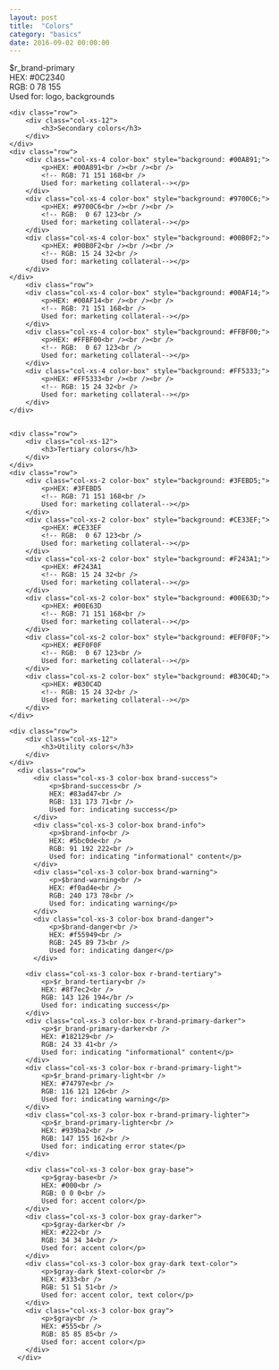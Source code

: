 ```yaml
---
layout: post
title:  "Colors"
category: "basics"
date: 2016-09-02 00:00:00
---
```


<div class="lsg-colors">
    <div class="row">
        <div class="col-xs-12 color-box r-brand-primary">
            <p>$r_brand-primary<br />
            HEX: #0C2340<br />
            RGB: 0 78 155<br />
            Used for: logo, backgrounds</p>
        </div>
<!--         <div class="col-xs-12 color-box r-brand-primary2">
            <p>$r_brand-primary2<br />
            HEX: #ff6400<br />
            RGB: 255 100 0<br />
            Used for: primary CTAs</p>
        </div> -->
    </div>
    

    <div class="row">
        <div class="col-xs-12">
            <h3>Secondary colors</h3>
        </div>
    </div>
    <div class="row">
        <div class="col-xs-4 color-box" style="background: #00A891;">
            <p>HEX: #00A891<br /><br /><br />
            <!-- RGB: 71 151 168<br /> 
            Used for: marketing collateral--></p>
        </div>
        <div class="col-xs-4 color-box" style="background: #9700C6;">
            <p>HEX: #9700C6<br /><br /><br />
            <!-- RGB:  0 67 123<br /> 
            Used for: marketing collateral--></p>
        </div>
        <div class="col-xs-4 color-box" style="background: #00B0F2;">
            <p>HEX: #00B0F2<br /><br /><br />
            <!-- RGB: 15 24 32<br /> 
            Used for: marketing collateral--></p>
        </div>
    </div>
        <div class="row">
        <div class="col-xs-4 color-box" style="background: #00AF14;">
            <p>HEX: #00AF14<br /><br /><br />
            <!-- RGB: 71 151 168<br /> 
            Used for: marketing collateral--></p>
        </div>
        <div class="col-xs-4 color-box" style="background: #FFBF00;">
            <p>HEX: #FFBF00<br /><br /><br />
            <!-- RGB:  0 67 123<br /> 
            Used for: marketing collateral--></p>
        </div>
        <div class="col-xs-4 color-box" style="background: #FF5333;">
            <p>HEX: #FF5333<br /><br /><br />
            <!-- RGB: 15 24 32<br /> 
            Used for: marketing collateral--></p>
        </div>
    </div>


    <div class="row">
        <div class="col-xs-12">
            <h3>Tertiary colors</h3>
        </div>
    </div>
    <div class="row">
        <div class="col-xs-2 color-box" style="background: #3FEBD5;">
            <p>HEX: #3FEBD5
            <!-- RGB: 71 151 168<br /> 
            Used for: marketing collateral--></p>
        </div>
        <div class="col-xs-2 color-box" style="background: #CE33EF;">
            <p>HEX: #CE33EF
            <!-- RGB:  0 67 123<br /> 
            Used for: marketing collateral--></p>
        </div>
        <div class="col-xs-2 color-box" style="background: #F243A1;">
            <p>HEX: #F243A1
            <!-- RGB: 15 24 32<br /> 
            Used for: marketing collateral--></p>
        </div>
        <div class="col-xs-2 color-box" style="background: #00E63D;">
            <p>HEX: #00E63D
            <!-- RGB: 71 151 168<br /> 
            Used for: marketing collateral--></p>
        </div>
        <div class="col-xs-2 color-box" style="background: #EF0F0F;">
            <p>HEX: #EF0F0F
            <!-- RGB:  0 67 123<br /> 
            Used for: marketing collateral--></p>
        </div>
        <div class="col-xs-2 color-box" style="background: #B30C4D;">
            <p>HEX: #B30C4D
            <!-- RGB: 15 24 32<br /> 
            Used for: marketing collateral--></p>
        </div>
    </div>

    <div class="row">
        <div class="col-xs-12">
            <h3>Utility colors</h3>
        </div>
    </div>  
      <div class="row">
          <div class="col-xs-3 color-box brand-success">
              <p>$brand-success<br />
              HEX: #83ad47<br />
              RGB: 131 173 71<br />
              Used for: indicating success</p>
          </div>
          <div class="col-xs-3 color-box brand-info">
              <p>$brand-info<br />
              HEX: #5bc0de<br />
              RGB: 91 192 222<br /> 
              Used for: indicating "informational" content</p>
          </div>
          <div class="col-xs-3 color-box brand-warning">
              <p>$brand-warning<br />
              HEX: #f0ad4e<br />
              RGB: 240 173 78<br />
              Used for: indicating warning</p>
          </div>
          <div class="col-xs-3 color-box brand-danger">
              <p>$brand-danger<br />
              HEX: #f55949<br />
              RGB: 245 89 73<br />
              Used for: indicating danger</p>
          </div>
          
        <div class="col-xs-3 color-box r-brand-tertiary">
            <p>$r_brand-tertiary<br />
            HEX: #8f7ec2<br />
            RGB: 143 126 194</br />
            Used for: indicating success</p>
        </div>
        <div class="col-xs-3 color-box r-brand-primary-darker">
            <p>$r_brand-primary-darker<br />
            HEX: #182129<br />
            RGB: 24 33 41<br />
            Used for: indicating "informational" content</p>
        </div>
        <div class="col-xs-3 color-box r-brand-primary-light">
            <p>$r_brand-primary-light<br />
            HEX: #74797e<br />
            RGB: 116 121 126<br />
            Used for: indicating warning</p>
        </div>
        <div class="col-xs-3 color-box r-brand-primary-lighter">
            <p>$r_brand-primary-lighter<br />
            HEX: #939ba2<br />
            RGB: 147 155 162<br />
            Used for: indicating error state</p>
        </div>
        
        <div class="col-xs-3 color-box gray-base">
            <p>$gray-base<br />
            HEX: #000<br />
            RGB: 0 0 0<br />
            Used for: accent color</p>
        </div>
        <div class="col-xs-3 color-box gray-darker">
            <p>$gray-darker<br />
            HEX: #222<br />
            RGB: 34 34 34<br />
            Used for: accent color</p>
        </div>
        <div class="col-xs-3 color-box gray-dark text-color">
            <p>$gray-dark $text-color<br />
            HEX: #333<br />
            RGB: 51 51 51<br />
            Used for: accent color, text color</p>
        </div>
        <div class="col-xs-3 color-box gray">
            <p>$gray<br />
            HEX: #555<br />
            RGB: 85 85 85<br />
            Used for: accent color</p>
        </div>
      </div>
</div>
